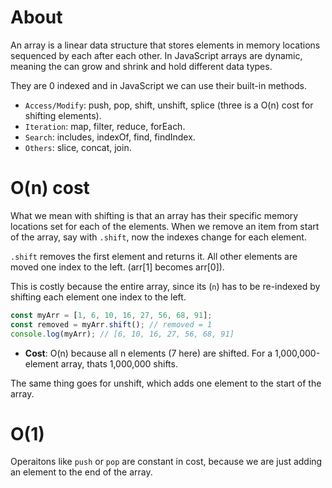 # About
An array is a linear data structure that stores elements in memory locations sequenced by each after each other. In JavaScript arrays are dynamic, meaning the can grow and shrink and hold different data types.

They are 0 indexed and in JavaScript we can use their built-in methods.

- `Access/Modify`: push, pop, shift, unshift, splice (three is a O(n) cost for shifting elements).
- `Iteration`: map, filter, reduce, forEach.
- `Search`: includes, indexOf, find, findIndex.
- `Others`: slice, concat, join.

# O(n) cost
What we mean with shifting is that an array has their specific memory locations set for each of the elements. When we remove an item from start of the array, say with `.shift`, now the indexes change for each element.

`.shift`  removes the first element and returns it. All other elements are moved one index to the left. (arr[1] becomes arr[0]).

This is costly because the entire array, since its (`n`) has to be re-indexed by shifting each element one index to the left.

```js
const myArr = [1, 6, 10, 16, 27, 56, 68, 91];
const removed = myArr.shift(); // removed = 1
console.log(myArr); // [6, 10, 16, 27, 56, 68, 91]
```

- **Cost**: O(n) because all n elements (7 here) are shifted. For a 1,000,000-element array, thats 1,000,000 shifts.

The same thing goes for unshift, which adds one element to the start of the array.

# O(1)
Operaitons like `push` or `pop` are constant in cost, because we are just adding an element to the end of the array.